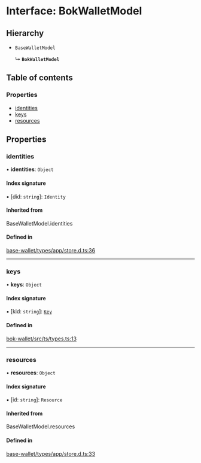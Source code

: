 # Interface: BokWalletModel

## Hierarchy

- `BaseWalletModel`

  ↳ **`BokWalletModel`**

## Table of contents

### Properties

- [identities](BokWalletModel.md#identities)
- [keys](BokWalletModel.md#keys)
- [resources](BokWalletModel.md#resources)

## Properties

### identities

• **identities**: `Object`

#### Index signature

▪ [did: `string`]: `Identity`

#### Inherited from

BaseWalletModel.identities

#### Defined in

[base-wallet/types/app/store.d.ts:36](https://gitlab.com/i3-market/code/wp3/t3.2/i3m-wallet-monorepo/-/blob/53c581f/packages/base-wallet/types/app/store.d.ts#L36)

___

### keys

• **keys**: `Object`

#### Index signature

▪ [kid: `string`]: [`Key`](Key.md)

#### Defined in

[bok-wallet/src/ts/types.ts:13](https://gitlab.com/i3-market/code/wp3/t3.2/i3m-wallet-monorepo/-/blob/53c581f/packages/bok-wallet/src/ts/types.ts#L13)

___

### resources

• **resources**: `Object`

#### Index signature

▪ [id: `string`]: `Resource`

#### Inherited from

BaseWalletModel.resources

#### Defined in

[base-wallet/types/app/store.d.ts:33](https://gitlab.com/i3-market/code/wp3/t3.2/i3m-wallet-monorepo/-/blob/53c581f/packages/base-wallet/types/app/store.d.ts#L33)
